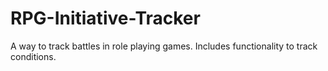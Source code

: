 # RPG-Initiative-Tracker
A way to track battles in role playing games. Includes functionality to track conditions.
